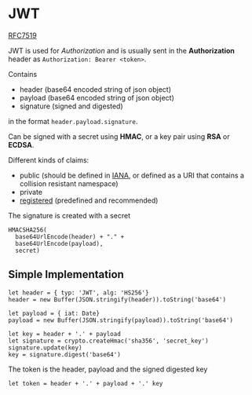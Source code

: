 # JWT

[RFC7519](https://datatracker.ietf.org/doc/html/rfc7519)

JWT is used for *Authorization* and is usually sent in the **Authorization** header as `Authorization: Bearer <token>`.

Contains 

- header (base64 encoded string of json object)
- payload (base64 encoded string of json object)
- signature (signed and digested)

in the format `header.payload.signature`.

Can be signed with a secret using **HMAC**, or a key pair using **RSA** or **ECDSA**. 

Different kinds of claims:

- public (should be defined in [IANA](https://www.iana.org/assignments/jwt/jwt.xhtml), or defined as a URI that contains a collision resistant namespace)
- private
- [registered](https://datatracker.ietf.org/doc/html/rfc7519#section-4.1) (predefined and recommended)

The signature is created with a secret

```
HMACSHA256(
  base64UrlEncode(header) + "." +
  base64UrlEncode(payload),
  secret)
```

## Simple Implementation

```
let header = { typ: 'JWT', alg: 'HS256'}
header = new Buffer(JSON.stringify(header)).toString('base64')
```

```
let payload = { iat: Date}
payload = new Buffer(JSON.stringify(payload)).toString('base64')
```


```
let key = header + '.' + payload
let signature = crypto.createHmac('sha356', 'secret_key')
signature.update(key)
key = signature.digest('base64')
```

The token is the header, payload and the signed digested key

```
let token = header + '.' + payload + '.' key
```

